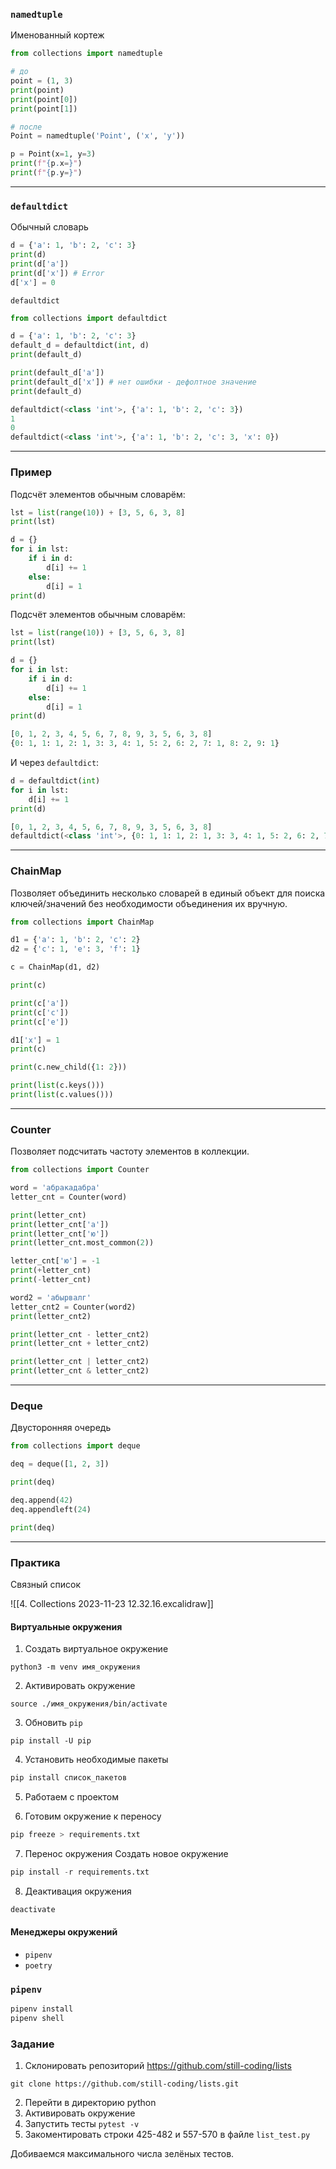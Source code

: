 ### `namedtuple`

Именованный кортеж

```python
from collections import namedtuple

# до
point = (1, 3)
print(point)
print(point[0])
print(point[1])

# после
Point = namedtuple('Point', ('x', 'y'))

p = Point(x=1, y=3)
print(f"{p.x=}")
print(f"{p.y=}")
```


---
### `defaultdict`

Обычный словарь
```python
d = {'a': 1, 'b': 2, 'c': 3}
print(d)
print(d['a'])
print(d['x']) # Error
d['x'] = 0
```

`defaultdict`
```python
from collections import defaultdict

d = {'a': 1, 'b': 2, 'c': 3}
default_d = defaultdict(int, d)
print(default_d)

print(default_d['a'])
print(default_d['x']) # нет ошибки - дефолтное значение
print(default_d)

defaultdict(<class 'int'>, {'a': 1, 'b': 2, 'c': 3})
1
0
defaultdict(<class 'int'>, {'a': 1, 'b': 2, 'c': 3, 'x': 0})
```

---
### Пример

Подсчёт элементов обычным словарём:
```python
lst = list(range(10)) + [3, 5, 6, 3, 8]
print(lst)

d = {}
for i in lst:
    if i in d:
        d[i] += 1
    else:
        d[i] = 1
print(d)
```

Подсчёт элементов обычным словарём:
```python
lst = list(range(10)) + [3, 5, 6, 3, 8]
print(lst)

d = {}
for i in lst:
    if i in d:
        d[i] += 1
    else:
        d[i] = 1
print(d)

[0, 1, 2, 3, 4, 5, 6, 7, 8, 9, 3, 5, 6, 3, 8]
{0: 1, 1: 1, 2: 1, 3: 3, 4: 1, 5: 2, 6: 2, 7: 1, 8: 2, 9: 1}
```

И через `defaultdict`:
```python
d = defaultdict(int)
for i in lst:
    d[i] += 1
print(d)

[0, 1, 2, 3, 4, 5, 6, 7, 8, 9, 3, 5, 6, 3, 8]
defaultdict(<class 'int'>, {0: 1, 1: 1, 2: 1, 3: 3, 4: 1, 5: 2, 6: 2, 7: 1, 8: 2, 9: 1})
```

---
### ChainMap

Позволяет объединить несколько словарей в единый объект для поиска ключей/значений без необходимости объединения их вручную.

```python
from collections import ChainMap

d1 = {'a': 1, 'b': 2, 'c': 2}
d2 = {'c': 1, 'e': 3, 'f': 1}

c = ChainMap(d1, d2)

print(c)

print(c['a'])
print(c['c'])
print(c['e'])

d1['x'] = 1
print(c)

print(c.new_child({1: 2}))

print(list(c.keys()))
print(list(c.values()))
```

---
### Counter

Позволяет подсчитать частоту элементов в коллекции.

```python
from collections import Counter

word = 'абракадабра'
letter_cnt = Counter(word)

print(letter_cnt)
print(letter_cnt['а'])
print(letter_cnt['ю'])
print(letter_cnt.most_common(2))

letter_cnt['ю'] = -1
print(+letter_cnt)
print(-letter_cnt)

word2 = 'абырвалг'
letter_cnt2 = Counter(word2)
print(letter_cnt2)

print(letter_cnt - letter_cnt2)
print(letter_cnt + letter_cnt2)

print(letter_cnt | letter_cnt2)
print(letter_cnt & letter_cnt2)
```

---
### Deque

Двусторонняя очередь

```python
from collections import deque

deq = deque([1, 2, 3])

print(deq)

deq.append(42)
deq.appendleft(24)

print(deq)
```

---
### Практика

Связный список

![[4. Collections 2023-11-23 12.32.16.excalidraw]]

#### Виртуальные окружения

1. Создать виртуальное окружение
```shell
python3 -m venv имя_окружения
```

2. Активировать окружение
```shell
source ./имя_окружения/bin/activate
```

3. Обновить `pip`
```shell
pip install -U pip
```

4. Установить необходимые пакеты
```python
pip install список_пакетов
```

5. Работаем с проектом

6. Готовим окружение к переносу
```python
pip freeze > requirements.txt
```

7. Перенос окружения
	Создать новое окружение
```python
pip install -r requirements.txt
```

8. Деактивация окружения
```python
deactivate
```


#### Менеджеры окружений
* `pipenv`
* `poetry`

### `pipenv`

```python
pipenv install
pipenv shell
```


### Задание

1. Склонировать репозиторий https://github.com/still-coding/lists
```shell
git clone https://github.com/still-coding/lists.git
```
2. Перейти в директорию python
3. Активировать окружение
4. Запустить тесты `pytest -v`
5. Закоментировать строки 425-482 и 557-570 в файле `list_test.py`

Добиваемся максимального числа зелёных тестов.